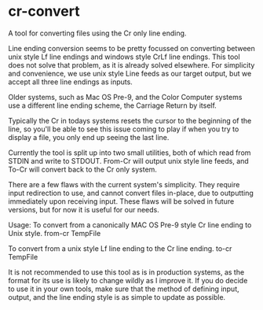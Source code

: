 # cr-convert
A tool for converting files using the Cr only line ending.

Line ending conversion seems to be pretty focussed on converting between
unix style Lf line endings and windows style CrLf line endings. This
tool does not solve that problem, as it is already solved elsewhere.
For simplicity and convenience, we use unix style Line feeds as our 
target output, but we accept all three line endings as inputs.

Older systems, such as Mac OS Pre-9, and the Color Computer systems 
use a different line ending scheme, the Carriage Return by itself.

Typically the Cr in todays systems resets the cursor to the beginning
of the line, so you'll be able to see this issue coming to play if
when you try to display a file, you only end up seeing the last line.

Currently the tool is split up into two small utilities, 
both of which read from STDIN and write to STDOUT. From-Cr will output
unix style line feeds, and To-Cr will convert back to the Cr only
system.

There are a few flaws with the current system's simplicity. They
require input redirection to use, and cannot convert files in-place, due
to outputting immediately upon receiving input. These flaws will be solved
in future versions, but for now it is useful for our needs.

Usage:
To convert from a canonically MAC OS Pre-9 style Cr line ending to Unix style.
from-cr <InputFile >TempFile

To convert from a unix style Lf line ending to the Cr line ending.
to-cr <InputFile >TempFile

It is not recommended to use this tool as is in production systems,
as the format for its use is likely to change wildly as I improve it.
If you do decide to use it in your own tools, make sure that the method
of defining input, output, and the line ending style is as simple to
update as possible.

